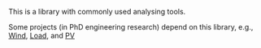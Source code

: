 This is a library with commonly used analysing tools.

Some projects (in PhD engineering research) depend on this library, e.g., 
[Wind](https://github.com/SoapClancy/Wind), 
[Load](https://github.com/SoapClancy/Load),
and [PV](https://github.com/SoapClancy/PV)

